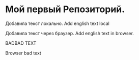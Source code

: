 # Мой первый Репозиторий. 

Добавила текст локально. Add english text local

Добавила текст через браузер. Add english text in browser.

BADBAD TEXT

Browser bad text

